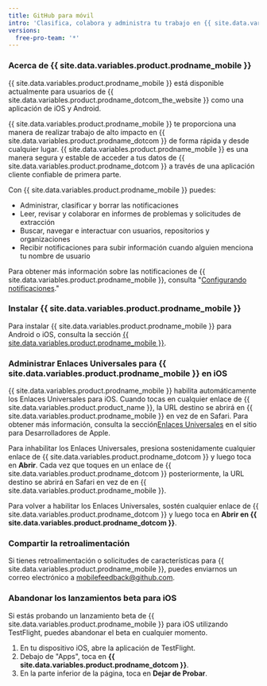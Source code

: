 ```yaml
---
title: GitHub para móvil
intro: 'Clasifica, colabora y administra tu trabajo en {{ site.data.variables.product.company_short }} desde tu dispositivo móvil.'
versions:
  free-pro-team: '*'
---
```


### Acerca de {{ site.data.variables.product.prodname_mobile }}

{{ site.data.variables.product.prodname_mobile }} está disponible actualmente para usuarios de {{ site.data.variables.product.prodname_dotcom_the_website }} como una aplicación de iOS y Android.

{{ site.data.variables.product.prodname_mobile }} te proporciona una manera de realizar trabajo de alto impacto en {{ site.data.variables.product.prodname_dotcom }} de forma rápida y desde cualquier lugar. {{ site.data.variables.product.prodname_mobile }} es una manera segura y estable de acceder a tus datos de {{ site.data.variables.product.prodname_dotcom }} a través de una aplicación cliente confiable de primera parte.

Con {{ site.data.variables.product.prodname_mobile }} puedes:
- Administrar, clasificar y borrar las notificaciones
- Leer, revisar y colaborar en informes de problemas y solicitudes de extracción
- Buscar, navegar e interactuar con usuarios, repositorios y organizaciones
- Recibir notificaciones para subir información cuando alguien menciona tu nombre de usuario

Para obtener más información sobre las notificaciones de {{ site.data.variables.product.prodname_mobile }}, consulta "[Configurando notificaciones](/github/managing-subscriptions-and-notifications-on-github/configuring-notifications#enabling-push-notifications-with-github-for-mobile)."

### Instalar {{ site.data.variables.product.prodname_mobile }}

Para instalar {{ site.data.variables.product.prodname_mobile }} para Android o iOS, consulta la sección [{{ site.data.variables.product.prodname_mobile }}](https://github.com/mobile).

### Administrar Enlaces Universales para {{ site.data.variables.product.prodname_mobile }} en iOS

{{ site.data.variables.product.prodname_mobile }} habilita automáticamente los Enlaces Universales para iOS. Cuando tocas en cualquier enlace de {{ site.data.variables.product.product_name }}, la URL destino se abrirá en {{ site.data.variables.product.prodname_mobile }} en vez de en Safari. Para obtener más información, consulta la sección[Enlaces Universales](https://developer.apple.com/ios/universal-links/) en el sitio para Desarrolladores de Apple.

Para inhabilitar los Enlaces Universales, presiona sostenidamente cualquier enlace de {{ site.data.variables.product.prodname_dotcom }} y luego toca en **Abrir**. Cada vez que toques en un enlace de {{ site.data.variables.product.prodname_dotcom }} posteriormente, la URL destino se abrirá en Safari en vez de en {{ site.data.variables.product.prodname_mobile }}.

Para volver a habilitar los Enlaces Universales, sostén cualquier enlace de {{ site.data.variables.product.prodname_dotcom }} y luego toca en **Abrir en {{ site.data.variables.product.prodname_dotcom }}**.

### Compartir la retroalimentación

Si tienes retroalimentación o solicitudes de características para {{ site.data.variables.product.prodname_mobile }}, puedes enviarnos un correo electrónico a <a href="mailto:mobilefeedback@github.com">mobilefeedback@github.com</a>.


### Abandonar los lanzamientos beta para iOS

Si estás probando un lanzamiento beta de {{ site.data.variables.product.prodname_mobile }} para iOS utilizando TestFlight, puedes abandonar el beta en cualquier momento.

1. En tu dispositivo iOS, abre la aplicación de TestFlight.
2. Debajo de "Apps", toca en **{{ site.data.variables.product.prodname_dotcom }}**.
3. En la parte inferior de la página, toca en **Dejar de Probar**.
